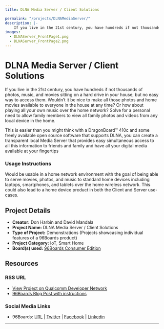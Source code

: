```yaml
---
title: DLNA Media Server / Client Solutions

permalink: "/projects/DLNAMediaServer/"
description: |-
    If you live in the 21st century, you have hundreds if not thousands of photos, music, and movies sitting on a hard drive in your house, but no easy way to access them. Wouldn’t it be nice to make all those photos and home movies available to everyone in the house at any time? Or how about playing all your own music over the home network? Solve for a personal need to allow family members to view all family photos and videos from any local device in the home.
images:
  - DLNAServer_FrontPage1.png
  - DLNAServer_FrontPage2.png
---
```

# DLNA Media Server / Client Solutions

If you live in the 21st century, you have hundreds if not thousands of photos, music, and movies sitting on a hard drive in your house, but no easy way to access them. Wouldn’t it be nice to make all those photos and home movies available to everyone in the house at any time? Or how about playing all your own music over the home network? Solve for a personal need to allow family members to view all family photos and videos from any local device in the home.

This is easier than you might think with a DragonBoard™ 410c and some freely available open source software that supports DLNA, you can create a transparent local Media Server that provides easy simultaneous access to all this information to friends and family and have all your digital media available at your fingertips

### Usage Instructions

Would be usable in a home network environment with the goal of being able to serve movies, photos, and music to standard home devices including laptops, smartphones, and tablets over the home wireless network.  This could also lead to a home device product in both the Client and Server use-cases.

## Project Details

- **Creator:** Don Harbin and David Mandala
- **Project Name:** DLNA Media Server / Client Solutions
- **Type of Project:** Demonstrations (Projects showcasing individual features of a 96Boards product)
- **Project Category:** IoT, Smart Home
- **Board(s) used:** [96Boards Consumer Edition](https://www.96boards.org/products/ce/)

## Resources

### RSS URL

- [View Project on Qualcomm Developer Network](https://developer.qualcomm.com/project/dlna-media-server-client-solutions)
- [96Boards Blog Post with instructions](https://www.96boards.org/blog/96boards-media-server/)

### Social Media Links

- 96Boards: [URL](https://www.96boards.org/) &#124; [Twitter](https://twitter.com/96boards) &#124; [Facebook](https://www.facebook.com/96Boards) &#124; [Linkedin](https://www.linkedin.com/showcase/6637095/)


***
